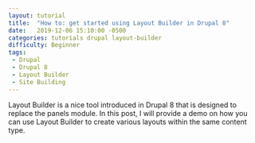 ```yaml
---
layout: tutorial
title:  "How to: get started using Layout Builder in Drupal 8"
date:   2019-12-06 15:10:00 -0500
categories: tutorials drupal layout-builder
difficulty: Beginner
tags:
 - Drupal
 - Drupal 8
 - Layout Builder
 - Site Building
---
```

Layout Builder is a nice tool introduced in Drupal 8 that is designed to replace
the panels module. In this post, I will provide a demo on how you can use
Layout Builder to create various layouts within the same content type.
